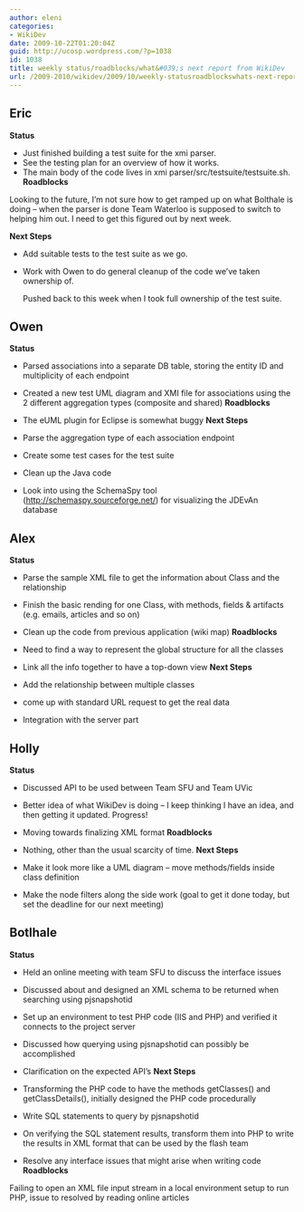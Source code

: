 ```yaml
---
author: eleni
categories:
- WikiDev
date: 2009-10-22T01:20:04Z
guid: http://ucosp.wordpress.com/?p=1038
id: 1038
title: weekly status/roadblocks/what&#039;s next report from WikiDev
url: /2009-2010/wikidev/2009/10/weekly-statusroadblockswhats-next-report-from-wikidev/
---
```


## Eric

**Status**

  * Just finished building a test suite for the xmi parser.
  * See the testing plan for an overview of how it works.
  * The main body of the code lives in xmi parser/src/testsuite/testsuite.sh.
**Roadblocks**
  
Looking to the future, I&#8217;m not sure how to get ramped up on what Bolthale is doing &#8211; when the parser is done Team Waterloo is supposed to switch to helping him out. I need to get this figured out by next week.

**Next Steps**

  * Add suitable tests to the test suite as we go.
  * Work with Owen to do general cleanup of the code we&#8217;ve taken ownership of.
  
    Pushed back to this week when I took full ownership of the test suite.
## Owen

**Status**

  * Parsed associations into a separate DB table, storing the entity ID and multiplicity of each endpoint
  * Created a new test UML diagram and XMI file for associations using the 2 different aggregation types (composite and shared)
**Roadblocks**

  * The eUML plugin for Eclipse is somewhat buggy
**Next Steps**

  * Parse the aggregation type of each association endpoint
  * Create some test cases for the test suite
  * Clean up the Java code
  * Look into using the SchemaSpy tool (http://schemaspy.sourceforge.net/) for visualizing the JDEvAn database
## Alex

**Status**

  * Parse the sample XML file to get the information about Class and the relationship
  * Finish the basic rending for one Class, with methods, fields & artifacts (e.g. emails, articles and so on)
  * Clean up the code from previous application (wiki map)
**Roadblocks**

  * Need to find a way to represent the global structure for all the classes
  * Link all the info together to have a top-down view
**Next Steps**

  * Add the relationship between multiple classes
  * come up with standard URL request to get the real data
  * Integration with the server part
## Holly

**Status**

  * Discussed API to be used between Team SFU and Team UVic
  * Better idea of what WikiDev is doing &#8211; I keep thinking I have an idea, and then getting it updated. Progress!
  * Moving towards finalizing XML format
**Roadblocks**

  * Nothing, other than the usual scarcity of time.
**Next Steps**

  * Make it look more like a UML diagram &#8211; move methods/fields inside class definition
  * Make the node filters along the side work (goal to get it done today, but set the deadline for our next meeting)
## Botlhale

**Status**

  * Held an online meeting with team SFU to discuss the interface issues
  * Discussed about and designed an XML schema to be returned when searching using pjsnapshotid
  * Set up an environment to test PHP code (IIS and PHP) and verified it connects to the project server
  * Discussed how querying using pjsnapshotid can possibly be accomplished
  * Clarification on the expected API&#8217;s
**Next Steps**

  * Transforming the PHP code to have the methods getClasses() and getClassDetails(), initially designed the PHP code procedurally
  * Write SQL statements to query by pjsnapshotid
  * On verifying the SQL statement results, transform them into PHP to write the results in XML format that can be used by the flash team
  * Resolve any interface issues that might arise when writing code
**Roadblocks**
  
Failing to open an XML file input stream in a local environment setup to run PHP, issue to resolved by reading online articles